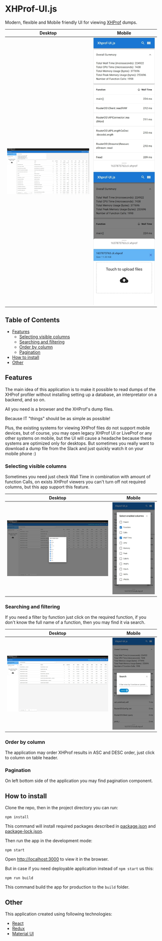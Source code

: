 # XHProf-UI.js

Modern, flexible and Mobile friendly UI for
viewing [XHProf](https://github.com/longxinH/xhprof) dumps.

| Desktop | Mobile |
|---------|--------|
|![Main Window Dektop](./images/main-window.jpg)|![Main Window Mobile](./images/main-window-mobile.jpg)![Dropzone Mobile](./images/dropzone-mobile.jpg)|

## Table of Contents

* [Features](#Features)
    * [Selecting visible columns](#Selecting-visible-columns)
    * [Searching and filtering](#Searching-and-filtering)
    * [Order by column](#Order-by-column)
    * [Pagination](#Pagination)
* [How to install](#How-to-install)
* [Other](#Other)

## Features

The main idea of this application is to make it possible to read dumps
of the XHProf profiler without installing setting up a database, an
interpretator on a backend, and so on.

All you need is a browser and the XHProf's dump files.

Because IT "things" should be as simple as possible!

Plus, the existing systems for viewing XHProf files do not support
mobile devices, but of course, you may open legacy XHProf UI or LiveProf
or any other systems on mobile, but the UI will cause a headache because
these systems are optimized only for desktops. But sometimes you really 
want to download a dump file from the Slack and just quickly watch it on 
your mobile phone :)

### Selecting visible columns

Sometimes you need just check Wall Time in combination with amount of
function Calls, on exists XHProf viewers you can't turn off not required
columns, but this app support this feature.

| Desktop | Mobile |
|---------|--------|
|![Columns Dektop](./images/columns.jpg)|![Columns Mobile](./images/columns-mobile.jpg)|

### Searching and filtering

If you need a filter by function just click on the required function,
if you don't know the full name of a function, then you may find it via
search.

| Desktop | Mobile |
|---------|--------|
|![Filter Dektop](./images/filter.jpg)|![Filter Mobile](./images/filter-mobile.jpg)|

### Order by column

The application may order XHProf results in ASC and DESC order,
just click to column on table header.

### Pagination

On left bottom side of the application you may find pagination component.

## How to install

Clone the repo, then in the project directory you can run:

```shell
npm install
```

This command will install required packages described in
[package.json](./package.json) and [package-lock.json](./package-lock.json).

Then run the app in the development mode:

```shell
npm start
```

Open [http://localhost:3000](http://localhost:3000) to view it in the browser.

But in case if you need deployable application instead of `npm start` us this:

```shell
npm run build
```

This command build the app for production to the `build` folder.

## Other

This application created using following technologies:

* [React](https://reactjs.org/)
* [Redux](https://redux.js.org/)
* [Material UI](https://mui.com/)
